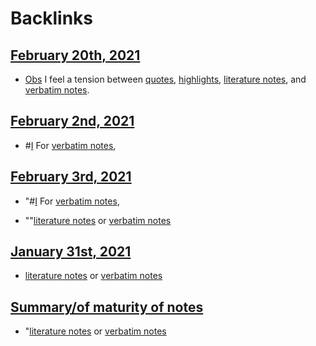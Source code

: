 
# Backlinks
## [February 20th, 2021](<February 20th, 2021.md>)
- [Obs](<Obs.md>) I feel a tension between [quotes](<quotes.md>), [highlights](<highlights.md>), [literature notes](<literature notes.md>), and [verbatim notes](<verbatim notes.md>).

## [February 2nd, 2021](<February 2nd, 2021.md>)
- #[I](<I.md>) For [verbatim notes](<verbatim notes.md>),

## [February 3rd, 2021](<February 3rd, 2021.md>)
- "#[I](<I.md>) For [verbatim notes](<verbatim notes.md>),

- ""[literature notes](<literature notes.md>) or [verbatim notes](<verbatim notes.md>)

## [January 31st, 2021](<January 31st, 2021.md>)
- [literature notes](<literature notes.md>) or [verbatim notes](<verbatim notes.md>)

## [Summary/of maturity of notes](<Summary/of maturity of notes.md>)
- "[literature notes](<literature notes.md>) or [verbatim notes](<verbatim notes.md>)

